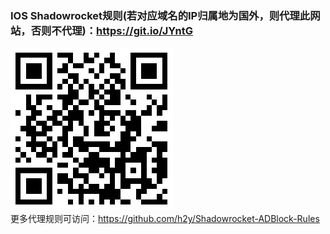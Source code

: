 ### IOS Shadowrocket规则(若对应域名的IP归属地为国外，则代理此网站，否则不代理)：https://git.io/JYntG <br>
![二维码](Shadowrocket-仅代理国外.png)<br>
更多代理规则可访问：https://github.com/h2y/Shadowrocket-ADBlock-Rules


